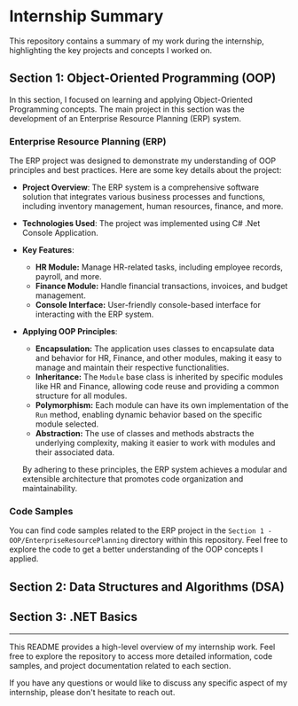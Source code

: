 # Internship Summary

This repository contains a summary of my work during the internship, highlighting the key projects and concepts I worked on.

## Section 1: Object-Oriented Programming (OOP)

In this section, I focused on learning and applying Object-Oriented Programming concepts. The main project in this section was the development of an Enterprise Resource Planning (ERP) system.

### Enterprise Resource Planning (ERP)

The ERP project was designed to demonstrate my understanding of OOP principles and best practices. Here are some key details about the project:

- **Project Overview**: The ERP system is a comprehensive software solution that integrates various business processes and functions, including inventory management, human resources, finance, and more.

- **Technologies Used**: The project was implemented using C# .Net Console Application.

- **Key Features**:

  - **HR Module:** Manage HR-related tasks, including employee records, payroll, and more.
  - **Finance Module:** Handle financial transactions, invoices, and budget management.
  - **Console Interface:** User-friendly console-based interface for interacting with the ERP system.

- **Applying OOP Principles**:

  - **Encapsulation:** The application uses classes to encapsulate data and behavior for HR, Finance, and other modules, making it easy to manage and maintain their respective functionalities.
  - **Inheritance:** The `Module` base class is inherited by specific modules like HR and Finance, allowing code reuse and providing a common structure for all modules.
  - **Polymorphism:** Each module can have its own implementation of the `Run` method, enabling dynamic behavior based on the specific module selected.
  - **Abstraction:** The use of classes and methods abstracts the underlying complexity, making it easier to work with modules and their associated data.

  By adhering to these principles, the ERP system achieves a modular and extensible architecture that promotes code organization and maintainability.

### Code Samples

You can find code samples related to the ERP project in the `Section 1 - OOP/EnterpriseResourcePlanning` directory within this repository. Feel free to explore the code to get a better understanding of the OOP concepts I applied.

## Section 2: Data Structures and Algorithms (DSA)

## Section 3: .NET Basics

---

This README provides a high-level overview of my internship work. Feel free to explore the repository to access more detailed information, code samples, and project documentation related to each section.

If you have any questions or would like to discuss any specific aspect of my internship, please don't hesitate to reach out.
